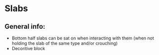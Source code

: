 # Slabs

## General info:

* Bottom half slabs can be sat on when interacting with them (when not holding the slab of the same type and/or crouching)
* Decoritive block
